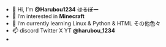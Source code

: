 - 👋 Hi, I’m **@Harubou1234** ~~はるぼー~~
- 👀 I’m interested in **Minecraft** 
- 🌱 I’m currently learning Linux & Python & HTML その他色々
- 📫 discord Twitter X YT  **@harubou_1234**
- 
  

<!---
Harubou1234/Harubou1234 is a ✨ special ✨ repository because its `README.md` (this file) appears on your GitHub profile.
You can click the Preview link to take a look at your changes.
--->
